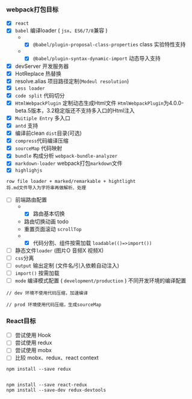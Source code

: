 ### webpack打包目标

- [x] `react`
- [x] `babel` 编译loader ( `jsx`、`ES6/7/8`兼容 )
  - - [x] `@babel/plugin-proposal-class-properties`  class 实验特性支持
  - - [x] `@babel/plugin-syntax-dynamic-import` 动态导入支持
- [x] devServer 开发服务器 
- [x] HotReplace 热替换
- [x] resolve.alias 项目路径定制(`Modeul resolution`)
- [x] `Less loader` 
- [x] `code split` 代码切分
- [x] `HtmlWebpackPlugin`  定制动态生成Html文件  `HtmlWebpackPlugin`为4.0.0-beta.5版本，3.2稳定版还不支持多入口的Html注入
- [X] `Muitiple Entry` 多入口
- [x] `antd` 支持
- [x] 编译前clean `dist`目录(可选)
- [x] `compress`代码编译压缩
- [x] `sourceMap` 代码映射
- [x] `bundle` 构成分析 `webpack-bundle-analyzer`
- [x] `markdown-loader` webpack打包`markdown`文件
- [x] `highlighjs`  
```
row file loader + marked/remarkable + hightlight 
将.md文件导入为字符串再做解析、处理
```

- [ ] 前端路由配置
  - - [x] 路由基本切换 
  - 路由切换动画  todo
  - 重置页面滚动 `scrollTop`
  - - [x] 代码分割、组件按需加载 `loadable(()=>import())` 

- [ ] 静态文件`loader` (图片O 音频X 视频X)
- [ ] `css`分离
- [ ] `output` 输出定制 (文件名/引入依赖自动注入)
- [ ] `import()` 按需加载
- [ ] `mode` 编译模式配置 ( `development/production` ) 不同开发环境的编译配置
```
// dev 环境不使用代码压缩，加速编译

// prod 环境使用代码压缩，生成sourceMap
``` 

### React目标
- [ ] 尝试使用 Hook
- [ ] 尝试使用 redux
- [ ] 尝试使用 mobx
- [ ] 比较 mobx、redux、react context

```
npm install --save redux


npm install --save react-redux
npm install --save-dev redux-devtools
```
